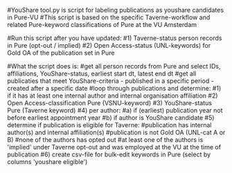 #YouShare tool.py is script for labeling publications as youshare candidates in Pure-VU
#This script is based on the specific Taverne-workflow and related Pure-keyword classifications of Pure at the VU Amsterdam

#Run this script after you have updated:
    #1) Taverne-status person records in Pure (opt-out / implied)
    #2) Open Access-status (UNL-keywords) for Gold OA of the publication set in Pure

#What the script does is:
#get all person records from Pure and select IDs, affiliations, YouShare-status, earliest start dt, latest end dt
#get all publicaties that meet YouShare-criteria - published in a specific period - created after a specific date
#loop through publications and determine:
#1) if it has at least one internal author and internal organisation affiliation
#2) Open Access-classification Pure (VSNU-keyword)
#3) YouShare-status Pure (Taverne keyword)
#4) per author:
    #a) if (earliest) publication year not before earliest appointment year
    #b) if author is YouShare candidate
#5) determine if publication is eligible for Taverne:
    #publication has internal author(s) and internal affiliation(s)
    #publication is not Gold OA (UNL-cat A or B)
    #none of the authors has opted out
    #at least one of the authors is 'implied' under Taverne opt-out and was employed at the VU at the time of publication
#6) create csv-file for bulk-edit keywords in Pure (select by columns 'youshare eligible')

